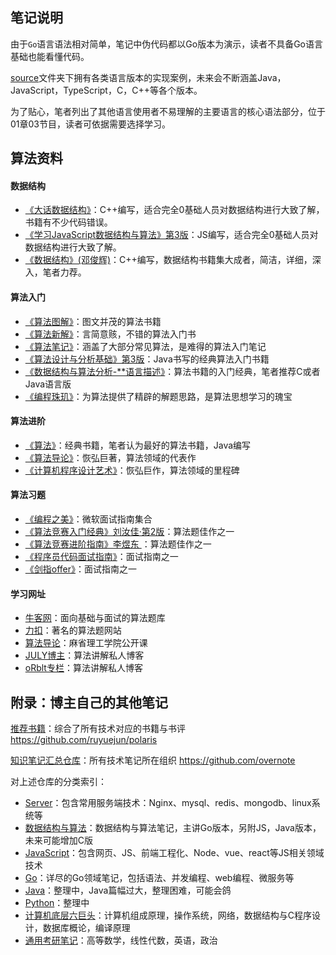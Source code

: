 ## 笔记说明 

由于`Go`语言语法相对简单，笔记中伪代码都以Go版本为演示，读者不具备Go语言基础也能看懂代码。  

[source](https://github.com/overnote/Algorithm/tree/master/sources)文件夹下拥有各类语言版本的实现案例，未来会不断涵盖Java，JavaScript，TypeScript，C，C++等各个版本。  

为了贴心，笔者列出了其他语言使用者不易理解的主要语言的核心语法部分，位于01章03节目，读者可依据需要选择学习。

## 算法资料

#### 数据结构

- [《大话数据结构》](https://book.douban.com/subject/6424904/)：C++编写，适合完全0基础人员对数据结构进行大致了解，书籍有不少代码错误。
- [《学习JavaScript数据结构与算法》第3版](https://book.douban.com/subject/26639401/)：JS编写，适合完全0基础人员对数据结构进行大致了解。
- [《数据结构》(邓俊辉)](https://book.douban.com/subject/25859528/)：C++编写，数据结构书籍集大成者，简洁，详细，深入，笔者力荐。

#### 算法入门

- [《算法图解》](https://book.douban.com/subject/26979890/)：图文并茂的算法书籍
- [《算法新解》](https://book.douban.com/subject/26931430/)：言简意赅，不错的算法入门书
- [《算法笔记》](https://book.douban.com/subject/26827295/)：涵盖了大部分常见算法，是难得的算法入门笔记
- [《算法设计与分析基础》第3版](https://book.douban.com/subject/26337727/)：Java书写的经典算法入门书籍
- [《数据结构与算法分析-**语言描述》](https://book.douban.com/subject/1139426/)：算法书籍的入门经典，笔者推荐C或者Java语言版
- [《编程珠玑》](https://book.douban.com/subject/3227098/)：为算法提供了精辟的解题思路，是算法思想学习的瑰宝

#### 算法进阶

- [《算法》](https://book.douban.com/subject/10432347/)：经典书籍，笔者认为最好的算法书籍，Java编写
- [《算法导论》](https://book.douban.com/subject/1885170/)：恢弘巨著，算法领域的代表作
- [《计算机程序设计艺术》](https://book.douban.com/subject/1130500/)：恢弘巨作，算法领域的里程碑

#### 算法习题

- [《编程之美》](https://book.douban.com/subject/3004255/)：微软面试指南集合
- [《算法竞赛入门经典》刘汝佳·第2版](https://book.douban.com/subject/25902102/)：算法题佳作之一
- [《算法竞赛进阶指南》李煜东 ](https://book.douban.com/subject/30136932/)：算法题佳作之一
- [《程序员代码面试指南》](https://book.douban.com/subject/26638586/)：面试指南之一
- [《剑指offer》](https://book.douban.com/subject/27008702/)：面试指南之一

#### 学习网址

- [牛客网](https://www.nowcoder.com/)：面向基础与面试的算法题库
- [力扣](https://leetcode.com/)：著名的算法题网站
- [算法导论](http://open.163.com/special/opencourse/algorithms.html)：麻省理工学院公开课
- [JULY博主](https://blog.csdn.net/v_july_v)：算法讲解私人博客
- [oRblt专栏](https://blog.csdn.net/orbit)：算法讲解私人博客

## 附录：博主自己的其他笔记

[推荐书籍](https://github.com/ruyuejun/polaris)：综合了所有技术对应的书籍与书评 https://github.com/ruyuejun/polaris  

[知识笔记汇总仓库](https://github.com/overnote)：所有技术笔记所在组织 https://github.com/overnote   

对上述仓库的分类索引：  
- [Server](https://github.com/overnote/server)：包含常用服务端技术：Nginx、mysql、redis、mongodb、linux系统等
- [数据结构与算法](https://github.com/overnote/algorithm)：数据结构与算法笔记，主讲Go版本，另附JS，Java版本，未来可能增加C版
- [JavaScript](https://github.com/overnote/javascript)：包含网页、JS、前端工程化、Node、vue、react等JS相关领域技术
- [Go](https://github.com/overnote/golang)：详尽的Go领域笔记，包括语法、并发编程、web编程、微服务等
- [Java](https://github.com/overnote/java)：整理中，Java篇幅过大，整理困难，可能会鸽
- [Python](https://github.com/overnote/python)：整理中
- [计算机底层六巨头](https://github.com/overnote/sixg)：计算机组成原理，操作系统，网络，数据结构与C程序设计，数据库概论，编译原理
- [通用考研笔记](https://github.com/overnote/postgraduate)：高等数学，线性代数，英语，政治